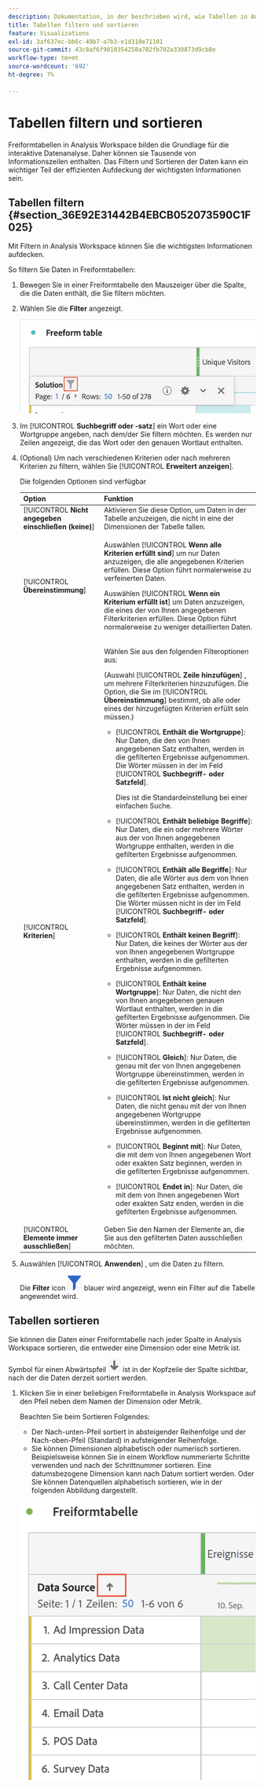 ```yaml
---
description: Dokumentation, in der beschrieben wird, wie Tabellen in Analysis Workspace gefiltert und sortiert werden.
title: Tabellen filtern und sortieren
feature: Visualizations
exl-id: 3af637ec-bb6c-49b7-a7b3-e1d310e71101
source-git-commit: 43c8af6f9010354258a702fb702a330873d9cb8e
workflow-type: tm+mt
source-wordcount: '692'
ht-degree: 7%

---
```


# Tabellen filtern und sortieren

Freiformtabellen in Analysis Workspace bilden die Grundlage für die interaktive Datenanalyse. Daher können sie Tausende von Informationszeilen enthalten. Das Filtern und Sortieren der Daten kann ein wichtiger Teil der effizienten Aufdeckung der wichtigsten Informationen sein.

<!--The following video covers filter and sort options in Analysis Workspace, in addition to pagination options:

>[!VIDEO](https://video.tv.adobe.com/v/23968)-->

## Tabellen filtern {#section_36E92E31442B4EBCB052073590C1F025}

Mit Filtern in Analysis Workspace können Sie die wichtigsten Informationen aufdecken.

So filtern Sie Daten in Freiformtabellen:

1. Bewegen Sie in einer Freiformtabelle den Mauszeiger über die Spalte, die die Daten enthält, die Sie filtern möchten. <!--only some types of columns show the filter... Which? Just Dimensions?-->

1. Wählen Sie die **Filter** angezeigt.

   ![Filtersymbol in einer Tabelle](assets/table-filter-icon.png)

1. Im [!UICONTROL **Suchbegriff oder -satz**] ein Wort oder eine Wortgruppe angeben, nach dem/der Sie filtern möchten. Es werden nur Zeilen angezeigt, die das Wort oder den genauen Wortlaut enthalten.

1. (Optional) Um nach verschiedenen Kriterien oder nach mehreren Kriterien zu filtern, wählen Sie [!UICONTROL **Erweitert anzeigen**].

   Die folgenden Optionen sind verfügbar

   | Option | Funktion |
   |---------|----------|
   | [!UICONTROL **Nicht angegeben einschließen (keine)**] | Aktivieren Sie diese Option, um Daten in der Tabelle anzuzeigen, die nicht in eine der Dimensionen der Tabelle fallen. <!--what is this?--> |
   | [!UICONTROL **Übereinstimmung**] | <p>Auswählen [!UICONTROL **Wenn alle Kriterien erfüllt sind**] um nur Daten anzuzeigen, die alle angegebenen Kriterien erfüllen. Diese Option führt normalerweise zu verfeinerten Daten.</p> <p>Auswählen [!UICONTROL **Wenn ein Kriterium erfüllt ist**] um Daten anzuzeigen, die eines der von Ihnen angegebenen Filterkriterien erfüllen. Diese Option führt normalerweise zu weniger detaillierten Daten.</p> |
   | [!UICONTROL **Kriterien**] | <p>Wählen Sie aus den folgenden Filteroptionen aus:</p><p>(Auswahl [!UICONTROL **Zeile hinzufügen**] , um mehrere Filterkriterien hinzuzufügen. Die Option, die Sie im [!UICONTROL **Übereinstimmung**] bestimmt, ob alle oder eines der hinzugefügten Kriterien erfüllt sein müssen.)</p><ul><li><p>[!UICONTROL **Enthält die Wortgruppe**]: Nur Daten, die den von Ihnen angegebenen Satz enthalten, werden in die gefilterten Ergebnisse aufgenommen. Die Wörter müssen in der im Feld [!UICONTROL **Suchbegriff- oder Satzfeld**].<p>Dies ist die Standardeinstellung bei einer einfachen Suche.</p></p></li><li><p>[!UICONTROL **Enthält beliebige Begriffe**]: Nur Daten, die ein oder mehrere Wörter aus der von Ihnen angegebenen Wortgruppe enthalten, werden in die gefilterten Ergebnisse aufgenommen. </p></li><li><p>[!UICONTROL **Enthält alle Begriffe**]: Nur Daten, die alle Wörter aus dem von Ihnen angegebenen Satz enthalten, werden in die gefilterten Ergebnisse aufgenommen. Die Wörter müssen nicht in der im Feld [!UICONTROL **Suchbegriff- oder Satzfeld**].</p></li><li><p>[!UICONTROL **Enthält keinen Begriff**]: Nur Daten, die keines der Wörter aus der von Ihnen angegebenen Wortgruppe enthalten, werden in die gefilterten Ergebnisse aufgenommen. </p></li><li><p>[!UICONTROL **Enthält keine Wortgruppe**]: Nur Daten, die nicht den von Ihnen angegebenen genauen Wortlaut enthalten, werden in die gefilterten Ergebnisse aufgenommen. Die Wörter müssen in der im Feld [!UICONTROL **Suchbegriff- oder Satzfeld**].</p></li><li><p>[!UICONTROL **Gleich**]: Nur Daten, die genau mit der von Ihnen angegebenen Wortgruppe übereinstimmen, werden in die gefilterten Ergebnisse aufgenommen. </p></li><li><p>[!UICONTROL **Ist nicht gleich**]: Nur Daten, die nicht genau mit der von Ihnen angegebenen Wortgruppe übereinstimmen, werden in die gefilterten Ergebnisse aufgenommen. </p></li><li><p>[!UICONTROL **Beginnt mit**]: Nur Daten, die mit dem von Ihnen angegebenen Wort oder exakten Satz beginnen, werden in die gefilterten Ergebnisse aufgenommen. </p></li><li><p>[!UICONTROL **Endet in**]: Nur Daten, die mit dem von Ihnen angegebenen Wort oder exakten Satz enden, werden in die gefilterten Ergebnisse aufgenommen. </p></li></ul> |
   | [!UICONTROL **Elemente immer ausschließen**] | Geben Sie den Namen der Elemente an, die Sie aus den gefilterten Daten ausschließen möchten. |

1. Auswählen [!UICONTROL **Anwenden**] , um die Daten zu filtern.

   Die **Filter** icon ![Gefilterte Tabelle mit blauem Filtersymbol](assets/table-filter-blue-icon.png) blauer wird angezeigt, wenn ein Filter auf die Tabelle angewendet wird.

## Tabellen sortieren

Sie können die Daten einer Freiformtabelle nach jeder Spalte in Analysis Workspace sortieren, die entweder eine Dimension oder eine Metrik ist.

Symbol für einen Abwärtspfeil ![Symbol mit Abwärtspfeil Sortierte Tabellenspalte](assets/table-sort-arrow-icon.png) ist in der Kopfzeile der Spalte sichtbar, nach der die Daten derzeit sortiert werden.

1. Klicken Sie in einer beliebigen Freiformtabelle in Analysis Workspace auf den Pfeil neben dem Namen der Dimension oder Metrik.

   Beachten Sie beim Sortieren Folgendes:

   * Der Nach-unten-Pfeil sortiert in absteigender Reihenfolge und der Nach-oben-Pfeil (Standard) in aufsteigender Reihenfolge.
   * Sie können Dimensionen alphabetisch oder numerisch sortieren. Beispielsweise können Sie in einem Workflow nummerierte Schritte verwenden und nach der Schrittnummer sortieren. Eine datumsbezogene Dimension kann nach Datum sortiert werden. Oder Sie können Datenquellen alphabetisch sortieren, wie in der folgenden Abbildung dargestellt.

   ![](assets/sort-dimensions.png)


